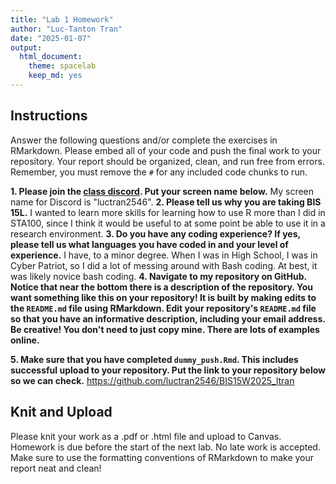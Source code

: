 ```yaml
---
title: "Lab 1 Homework"
author: "Luc-Tanton Tran"
date: "2025-01-07"
output:
  html_document: 
    theme: spacelab
    keep_md: yes
---
```


## Instructions
Answer the following questions and/or complete the exercises in RMarkdown. Please embed all of your code and push the final work to your repository. Your report should be organized, clean, and run free from errors. Remember, you must remove the `#` for any included code chunks to run.  

**1. Please join the [class discord](https://forms.gle/AHHXd3aobaAdkkFg9). Put your screen name below.** 
My screen name for Discord is "luctran2546".
**2. Please tell us why you are taking BIS 15L.**
I wanted to learn more skills for learning how to use R more than I did in STA100, since I think it would be useful to at some point be able to use it in a research environment.
**3. Do you have any coding experience? If yes, please tell us what languages you have coded in and your level of experience.**
I have, to a minor degree. When I was in High School, I was in Cyber Patriot, so I did a lot of messing around with Bash coding. At best, it was likely novice bash coding.
**4. Navigate to my repository on GitHub. Notice that near the bottom there is a description of the repository. You want something like this on your repository! It is built by making edits to the `README.md` file using RMarkdown. Edit your repository's `README.md` file so that you have an informative description, including your email address. Be creative! You don't need to just copy mine. There are lots of examples online.**  

**5. Make sure that you have completed `dummy_push.Rmd`. This includes successful upload to your repository. Put the link to your repository below so we can check.**
https://github.com/luctran2546/BIS15W2025_ltran
## Knit and Upload
Please knit your work as a .pdf or .html file and upload to Canvas. Homework is due before the start of the next lab. No late work is accepted. Make sure to use the formatting conventions of RMarkdown to make your report neat and clean!  
